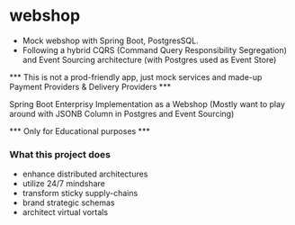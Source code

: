 # webshop

- Mock webshop with Spring Boot, PostgresSQL.
- Following a hybrid CQRS (Command Query Responsibility Segregation) and Event Sourcing architecture (with Postgres used
  as Event Store)

*** This is not a prod-friendly app, just mock services and made-up Payment Providers & Delivery Providers  ***

Spring Boot Enterprisy Implementation as a Webshop
(Mostly want to play around with JSONB Column in Postgres and Event Sourcing)

*** Only for Educational purposes ***

### What this project does

- enhance distributed architectures
- utilize 24/7 mindshare
- transform sticky supply-chains
- brand strategic schemas
- architect virtual vortals